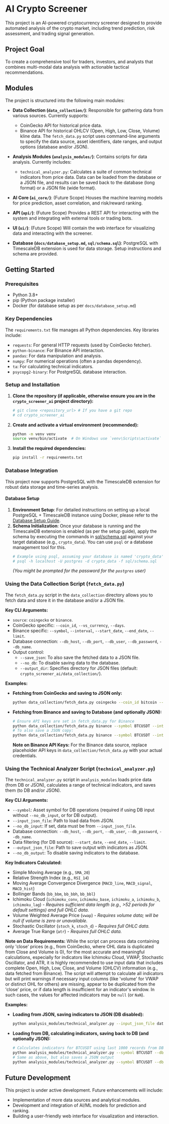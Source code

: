 # AI Crypto Screener

This project is an AI-powered cryptocurrency screener designed to provide automated analysis of the crypto market, including trend prediction, risk assessment, and trading signal generation.

## Project Goal

To create a comprehensive tool for traders, investors, and analysts that combines multi-modal data analysis with actionable tactical recommendations.

## Modules

The project is structured into the following main modules:

*   **Data Collection (`data_collection/`)**: Responsible for gathering data from various sources. Currently supports:
    *   CoinGecko API for historical price data.
    *   Binance API for historical OHLCV (Open, High, Low, Close, Volume) kline data.
    The `fetch_data.py` script uses command-line arguments to specify the data source, asset identifiers, date ranges, and output options (database and/or JSON).

*   **Analysis Modules (`analysis_modules/`)**: Contains scripts for data analysis. Currently includes:
    *   `technical_analyzer.py`: Calculates a suite of common technical indicators from price data. Data can be loaded from the database or a JSON file, and results can be saved back to the database (long format) or a JSON file (wide format).

*   **AI Core (`ai_core/`)**: (Future Scope) Houses the machine learning models for price prediction, asset correlation, and risk/reward ranking.
*   **API (`api/`)**: (Future Scope) Provides a REST API for interacting with the system and integrating with external tools or trading bots.
*   **UI (`ui/`)**: (Future Scope) Will contain the web interface for visualizing data and interacting with the screener.
*   **Database (`docs/database_setup.md`, `sql/schema.sql`)**: PostgreSQL with TimescaleDB extension is used for data storage. Setup instructions and schema are provided.

## Getting Started

### Prerequisites

*   Python 3.8+
*   pip (Python package installer)
*   Docker (for database setup as per `docs/database_setup.md`)

### Key Dependencies

The `requirements.txt` file manages all Python dependencies. Key libraries include:
*   `requests`: For general HTTP requests (used by CoinGecko fetcher).
*   `python-binance`: For Binance API interaction.
*   `pandas`: For data manipulation and analysis.
*   `numpy`: For numerical operations (often a pandas dependency).
*   `ta`: For calculating technical indicators.
*   `psycopg2-binary`: For PostgreSQL database interaction.

### Setup and Installation

1.  **Clone the repository (if applicable, otherwise ensure you are in the `crypto_screener_ai` project directory):**
    ```bash
    # git clone <repository_url> # If you have a git repo
    # cd crypto_screener_ai
    ```

2.  **Create and activate a virtual environment (recommended):**
    ```bash
    python -m venv venv
    source venv/bin/activate  # On Windows use `venv\Scripts\activate`
    ```

3.  **Install the required dependencies:**
    ```bash
    pip install -r requirements.txt
    ```

### Database Integration

This project now supports PostgreSQL with the TimescaleDB extension for robust data storage and time-series analysis.

#### Database Setup

1.  **Environment Setup**: For detailed instructions on setting up a local PostgreSQL + TimescaleDB instance using Docker, please refer to the [Database Setup Guide](docs/database_setup.md).
2.  **Schema Initialization**: Once your database is running and the TimescaleDB extension is enabled (as per the setup guide), apply the schema by executing the commands in [sql/schema.sql](sql/schema.sql) against your target database (e.g., `crypto_data`). You can use `psql` or a database management tool for this.
    ```bash
    # Example using psql, assuming your database is named 'crypto_data' and user 'postgres'
    # psql -h localhost -U postgres -d crypto_data -f sql/schema.sql
    ```
    *(You might be prompted for the password for the `postgres` user)*

### Using the Data Collection Script (`fetch_data.py`)

The `fetch_data.py` script in the `data_collection` directory allows you to fetch data and store it in the database and/or a JSON file.

**Key CLI Arguments:**
*   `source`: `coingecko` or `binance`.
*   CoinGecko specific: `--coin_id`, `--vs_currency`, `--days`.
*   Binance specific: `--symbol`, `--interval`, `--start_date`, `--end_date`, `--limit`.
*   Database connection: `--db_host`, `--db_port`, `--db_user`, `--db_password`, `--db_name`.
*   Output control:
    *   `--save_json`: To also save the fetched data to a JSON file.
    *   `--no_db`: To disable saving data to the database.
    *   `--output_dir`: Specifies directory for JSON files (default: `crypto_screener_ai/data_collection/`).

**Examples:**

*   **Fetching from CoinGecko and saving to JSON only:**
    ```bash
    python data_collection/fetch_data.py coingecko --coin_id bitcoin --vs_currency usd --days 7 --save_json --no_db --output_dir data_collection_output/
    ```

*   **Fetching from Binance and saving to Database (and optionally JSON):**
    ```bash
    # Ensure API keys are set in fetch_data.py for Binance
    python data_collection/fetch_data.py binance --symbol BTCUSDT --interval 1h --limit 100 --db_host localhost --db_user youruser --db_password yourpass --db_name crypto_data
    # To also save a JSON copy:
    python data_collection/fetch_data.py binance --symbol BTCUSDT --interval 1h --limit 100 --db_host localhost --db_user youruser --db_password yourpass --db_name crypto_data --save_json --output_dir data_collection_output/
    ```
    **Note on Binance API Keys:** For the Binance data source, replace placeholder API keys in `data_collection/fetch_data.py` with your actual credentials.

### Using the Technical Analyzer Script (`technical_analyzer.py`)

The `technical_analyzer.py` script in `analysis_modules` loads price data (from DB or JSON), calculates a range of technical indicators, and saves them (to DB and/or JSON).

**Key CLI Arguments:**
*   `--symbol`: Asset symbol for DB operations (required if using DB input without `--no_db_input`, or for DB output).
*   `--input_json_file`: Path to load data from JSON.
*   `--no_db_input`: If set, data must be from `--input_json_file`.
*   Database connection: `--db_host`, `--db_port`, `--db_user`, `--db_password`, `--db_name`.
*   Data filtering (for DB source): `--start_date`, `--end_date`, `--limit`.
*   `--output_json_file`: Path to save output with indicators as JSON.
*   `--no_db_output`: To disable saving indicators to the database.

**Key Indicators Calculated:**
*   Simple Moving Average (e.g., `SMA_20`)
*   Relative Strength Index (e.g., `RSI_14`)
*   Moving Average Convergence Divergence (`MACD_line`, `MACD_signal`, `MACD_hist`)
*   Bollinger Bands (`bb_bbm`, `bb_bbh`, `bb_bbl`)
*   Ichimoku Cloud (`ichimoku_conv`, `ichimoku_base`, `ichimoku_a`, `ichimoku_b`, `ichimoku_lag`) - *Requires sufficient data length (e.g., >52 periods for default settings) and full OHLC data.*
*   Volume Weighted Average Price (`vwap`) - *Requires volume data; will be null if volume is zero or unavailable.*
*   Stochastic Oscillator (`stoch_k`, `stoch_d`) - *Requires full OHLC data.*
*   Average True Range (`atr`) - *Requires full OHLC data.*

**Note on Data Requirements:**
While the script can process data containing only 'close' prices (e.g., from CoinGecko, where OHL data is duplicated from Close and Volume is 0), for the most accurate and meaningful calculations, especially for indicators like Ichimoku Cloud, VWAP, Stochastic Oscillator, and ATR, it is highly recommended to use input data that includes complete Open, High, Low, Close, and Volume (OHLCV) information (e.g., data fetched from Binance). The script will attempt to calculate all indicators but will print warnings if necessary input columns (like 'volume' for VWAP or distinct OHL for others) are missing, appear to be duplicated from the 'close' price, or if data length is insufficient for an indicator's window. In such cases, the values for affected indicators may be `null` (or `NaN`).

**Examples:**

*   **Loading from JSON, saving indicators to JSON (DB disabled):**
    ```bash
    python analysis_modules/technical_analyzer.py --input_json_file data_collection_output/bitcoin_usd_7_days_coingecko_data.json --output_json_file analysis_output/bitcoin_indicators.json --no_db_input --no_db_output
    ```

*   **Loading from DB, calculating indicators, saving back to DB (and optionally JSON):**
    ```bash
    # Calculates indicators for BTCUSDT using last 1000 records from DB, saves indicators to DB
    python analysis_modules/technical_analyzer.py --symbol BTCUSDT --db_host localhost --db_user youruser --db_password yourpass --db_name crypto_data --limit 1000
    # Same as above, but also saves a JSON output
    python analysis_modules/technical_analyzer.py --symbol BTCUSDT --db_host localhost --db_user youruser --db_password yourpass --db_name crypto_data --limit 1000 --output_json_file analysis_output/btcusdt_indicators.json
    ```

## Future Development

This project is under active development. Future enhancements will include:
*   Implementation of more data sources and analytical modules.
*   Development and integration of AI/ML models for prediction and ranking.
*   Building a user-friendly web interface for visualization and interaction.
```
